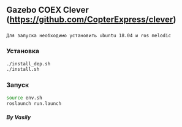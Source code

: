 ## Gazebo COEX Clever (https://github.com/CopterExpress/clever)
###
```
Для запуска необходимо установить ubuntu 18.04 и ros melodic 
```
### Установка 
```bash
./install_dep.sh
./install.sh
```

### Запуск 
```bash
source env.sh
roslaunch run.launch 
```
##### By Vasily
